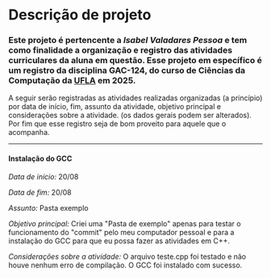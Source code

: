 # Descrição de projeto
### Este projeto é pertencente a *Isabel Valadares Pessoa* e tem como finalidade a organização e registro das atividades curriculares da aluna em questão. Esse projeto em específico é um registro da disciplina GAC-124, do curso de Ciências da Computação da [UFLA](https://progepe.ufla.br/) em 2025.
A seguir serão registradas as atividades realizadas organizadas (a princípio) por data de início, fim, assunto da atividade, objetivo principal e considerações sobre a atividade. (os dados gerais podem ser alterados). Por fim que esse registro seja de bom proveito para aquele que o acompanha. 
____
#### Instalação do GCC
_Data de início:_ 20/08

_Data de fim:_ 20/08

_Assunto:_ Pasta exemplo

_Objetivo principal:_ Criei uma "Pasta de exemplo" apenas para testar o funcionamento do "commit" pelo meu computador pessoal e para a instalação do GCC para que eu possa fazer as atividades em C++.

_Considerações sobre a atividade:_ O arquivo teste.cpp foi testado e não houve nenhum erro de compilação. O GCC foi instalado com sucesso.

